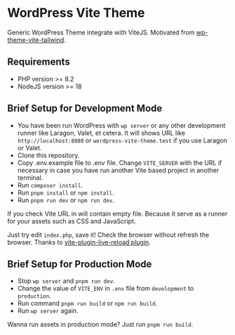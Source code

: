 # WordPress Vite Theme

Generic WordPress Theme integrate with ViteJS. Motivated from [wp-theme-vite-tailwind](https://github.com/blonestar/wp-theme-vite-tailwind).

## Requirements

- PHP version >= 8.2
- NodeJS version >= 18

## Brief Setup for Development Mode

- You have been run WordPress with `wp server` or any other development runner like Laragon, Valet, et cetera. It will shows URL like `http://localhost:8080` or `wordpress-vite-theme.test` if you use Laragon or Valet.
- Clone this repository.
- Copy .env.example file to .env file. Change `VITE_SERVER` with the URL if necessary in case you have run another Vite based project in another terminal.
- Run `composer install`.
- Run `pnpm install` or `npm install`.
- Run `pnpm run dev` or `npm run dev`.

If you check Vite URL in will contain empty file. Because it serve as a runner for your assets such as CSS and JavaScript.

Just try edit `index.php`, save it! Check the browser without refresh the browser. Thanks to [vite-plugin-live-reload plugin](https://github.com/arnoson/vite-plugin-live-reload).

## Brief Setup for Production Mode

- Stop `wp server` and `pnpm run dev`.
- Change the value of `VITE_ENV` in `.env` file from `development` to `production`.
- Run command `pnpm run build` or `npm run build`.
- Run `wp server` again.

Wanna run assets in production mode? Just run `pnpm run build`.